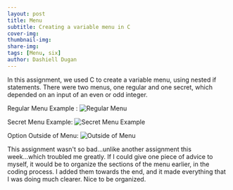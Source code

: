```yaml
---
layout: post
title: Menu
subtitle: Creating a variable menu in C
cover-img: 
thumbnail-img: 
share-img: 
tags: [Menu, six]
author: Dashiell Dugan
---
```


In this assignment, we used C to create a variable menu, using nested if statements. There were two menus, one regular and one secret, which depended on an input of an even or odd integer.

Regular Menu Example :
![Regular Menu](https://dashielldugan.github.io/assets/img/Regular-Menu.jpeg)

Secret Menu Example:
![Secret Menu Example](https://dashielldugan.github.io/assets/img/Secret-Menu.jpeg)

Option Outside of Menu:
![Outside of Menu](https://dashielldugan.github.io/assets/img/Not-On-Menu.jpeg)

This assignment wasn't so bad...unlike another assignment this week...which troubled me greatly. If I could give one piece of advice to myself, it would be to organize the sections of the menu earlier, in the coding process. I added them towards the end, and it made everything that I was doing much clearer. Nice to be organized.
